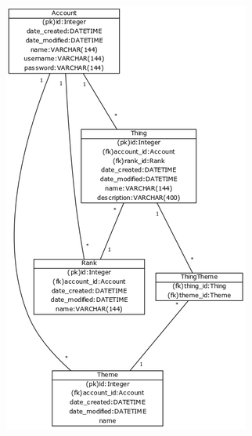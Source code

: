 ![Database schema](https://github.com/jusba/Muistilista/blob/master/documentation/images/Tietokantakaavio_paivitetty.png)



